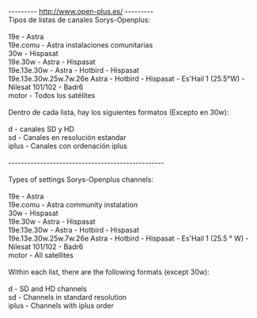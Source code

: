 ---------   http://www.open-plus.es/   ---------<br>
Tipos de listas de canales Sorys-Openplus:<br>
<br>
19e - Astra<br>
19e.comu - Astra instalaciones comunitarias<br>
30w - Hispasat<br>
19e.30w - Astra - Hispasat<br>
19e.13e.30w - Astra - Hotbird - Hispasat<br>
19e.13e.30w.25w.7w.26e Astra - Hotbird - Hispasat - Es'Hail 1 (25.5°W) - Nilesat 101/102 - Badr6 <br>
motor - Todos los satélites<br>
<br>
Dentro de cada lista, hay los siguientes formatos (Excepto en 30w):<br>
<br>
d - canales SD y HD<br>
sd - Canales en resolución estandar<br>
iplus - Canales con ordenación iplus<br>
<br>
-------------------------------------------------<br>
<br>
Types of settings Sorys-Openplus channels:<br>
<br>
19e - Astra<br>
19e.comu - Astra community instalation<br>
30w - Hispasat<br>
19e.30w - Astra - Hispasat<br>
19e.13e.30w - Astra - Hotbird - Hispasat<br>
19e.13e.30w.25w.7w.26e Astra - Hotbird - Hispasat - Es'Hail 1 (25.5 ° W) - Nilesat 101/102 - Badr6<br>
motor - All satellites<br>
<br>
Within each list, there are the following formats (except 30w):<br>
<br>
d - SD and HD channels<br>
sd - Channels in standard resolution<br>
iplus - Channels with iplus order<br>
<br>


